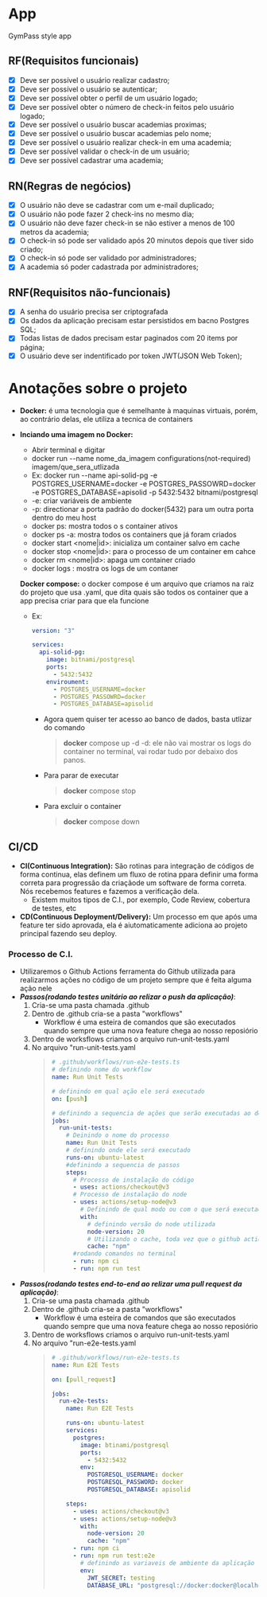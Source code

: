 # App

GymPass style app

## RF(Requisitos funcionais)

- [x] Deve ser possível o usuário realizar cadastro;
- [x] Deve ser possível o usuário se autenticar;
- [x] Deve ser possível obter o perfil de um usuário logado;
- [x] Deve ser possível obter o número de check-in feitos pelo usuário logado;
- [x] Deve ser possível o usuário buscar academias proximas;
- [x] Deve ser possível o usuário buscar academias pelo nome;
- [x] Deve ser possível o usuário realizar check-in em uma academia;
- [x] Deve ser possível validar o check-in de um usuário;
- [x] Deve ser possível cadastrar uma academia;

## RN(Regras de negócios)

- [x] O usuário não deve se cadastrar com um e-mail duplicado;
- [x] O usuário não pode fazer 2 check-ins no mesmo dia;
- [x] O usuário não deve fazer check-in se não estiver a menos de 100 metros da academia;
- [x] O check-in só pode ser validado após 20 minutos depois que tiver sido criado;
- [x] O check-in só pode ser validado por administradores;
- [x] A academia só poder cadastrada por administradores;

## RNF(Requisitos não-funcionais)

- [x] A senha do usuário precisa ser criptografada
- [x] Os dados da aplicação precisam estar persistidos em bacno Postgres SQL;
- [x] Todas listas de dados precisam estar paginados com 20 items por página;
- [x] O usuário deve ser indentificado por token JWT(JSON Web Token);

# Anotações sobre o projeto

- **Docker:** é uma tecnologia que é semelhante à maquinas virtuais, porém, ao contrário delas, ele utiliza a tecnica de containers

- **Inciando uma imagem no Docker:**

  - Abrir terminal e digitar
  - docker run --name nome_da_imagem configurations(not-required) imagem/que_sera_utlizada
  - Ex: docker run --name api-solid-pg -e POSTGRES_USERNAME=docker -e POSTGRES_PASSOWRD=docker -e POSTGRES_DATABASE=apisolid -p 5432:5432 bitnami/postgresql
  - -e: criar variáveis de ambiente
  - -p: directionar a porta padrão do docker(5432) para um outra porta dentro do meu host
  - docker ps: mostra todos o s container ativos
  - docker ps -a: mostra todos os containers que já foram criados
  - docker start <nome|id>: inicializa um container salvo em cache
  - docker stop <nome|id>: para o processo de um container em cahce
  - docker rm <nome|id>: apaga um container criado
  - docker logs <nome>: mostra os logs de um contaner

  **Docker compose:** o docker compose é um arquivo que criamos na raiz do projeto que usa .yaml, que dita quais são todos os container que a app precisa criar para que ela funcione

  - Ex:

    ```yaml
    version: "3"

    services:
      api-solid-pg:
        image: bitnami/postgresql
        ports:
          - 5432:5432
        enviroument:
          - POSTGRES_USERNAME=docker
          - POSTGRES_PASSOWRD=docker
          - POSTGRES_DATABASE=apisolid
    ```

    - Agora quem quiser ter acesso ao banco de dados, basta utlizar do comando
      > **docker** compose up -d
      > -d: ele não vai mostrar os logs do container no terminal, vai rodar tudo por debaixo dos panos.
    - Para parar de executar
      > **docker** compose stop
    - Para excluir o container
      > **docker** compose down

## CI/CD

- **CI(Continuous Integration):** São rotinas para integração de códigos de forma continua, elas definem um fluxo de rotina ppara definir uma forma correta para progressão da criaçãode um software de forma correta. Nós recebemos features e fazemos a verificação dela.
  - Existem muitos tipos de C.I., por exemplo, Code Review, cobertura de testes, etc
- **CD(Continuous Deployment/Delivery):** Um processo em que após uma feature ter sido aprovada, ela é aiutomaticamente adiciona ao projeto principal fazendo seu deploy.

### Processo de C.I.

- Utilizaremos o Github Actions ferramenta do Github utilizada para realizarmos ações no código de um projeto sempre que é feita alguma ação nele
- **_Passos(rodando testes unitário ao relizar o push da aplicação)_**:
  1. Cria-se uma pasta chamada .github
  2. Dentro de .github cria-se a pasta "workflows"
     - Workflow é uma esteira de comandos que são executados quando sempre que uma nova feature chega ao nosso reposiório
  3. Dentro de worksflows criamos o arquivo run-unit-tests.yaml
  4. No arquivo "run-unit-tests.yaml
     > ```yaml
     > # .github/workflows/run-e2e-tests.ts
     > # definindo nome do workflow
     > name: Run Unit Tests
     >
     > # definindo em qual ação ele será executado
     > on: [push]
     >
     > # definindo a sequencia de ações que serão executadas ao desenvolvedor fizer o push no repositório
     > jobs:
     >   run-unit-tests:
     >     # Deinindo o nome do processo
     >     name: Run Unit Tests
     >     # definindo onde ele será executado
     >     runs-on: ubuntu-latest
     >     #definindo a sequencia de passos
     >     steps:
     >       # Processo de instalação do código
     >       - uses: actions/checkout@v3
     >       # Processo de instalação do node
     >       - uses: actions/setup-node@v3
     >         # Definindo de qual modo ou com o que será executado
     >         with:
     >           # definindo versão do node utilizada
     >           node-version: 20
     >           # Utilizando o cache, toda vez que o github actions realiza o workflow, ele cria um cache dele e na proxima vez em que ele for utilizado, se não houver atualização nas dependencias ele não rodará a instalação das dependencias do node
     >           cache: "npm"
     >       #rodando comandos no terminal
     >       - run: npm ci
     >       - run: npm run test
     > ```
- **_Passos(rodando testes end-to-end ao relizar uma pull request da aplicação)_**:
  1. Cria-se uma pasta chamada .github
  2. Dentro de .github cria-se a pasta "workflows"
     - Workflow é uma esteira de comandos que são executados quando sempre que uma nova feature chega ao nosso reposiório
  3. Dentro de worksflows criamos o arquivo run-unit-tests.yaml
  4. No arquivo "run-e2e-tests.yaml
     > ```yaml
     > # .github/workflows/run-e2e-tests.ts
     > name: Run E2E Tests
     >
     > on: [pull_request]
     >
     > jobs:
     >   run-e2e-tests:
     >     name: Run E2E Tests
     >
     >     runs-on: ubuntu-latest
     >     services:
     >       postgres:
     >         image: btinami/postgresql
     >         ports:
     >           - 5432:5432
     >         env:
     >           POSTGRESQL_USERNAME: docker
     >           POSTGRESQL_PASSWORD: docker
     >           POSTGRESQL_DATABASE: apisolid
     >
     >     steps:
     >       - uses: actions/checkout@v3
     >       - uses: actions/setup-node@v3
     >         with:
     >           node-version: 20
     >           cache: "npm"
     >       - run: npm ci
     >       - run: npm run test:e2e
     >         # definindo as variaveis de ambiente da aplicação
     >         env:
     >           JWT_SECRET: testing
     >           DATABASE_URL: "postgresql://docker:docker@localhost:5432/mydb?schema=public"
     > ```

